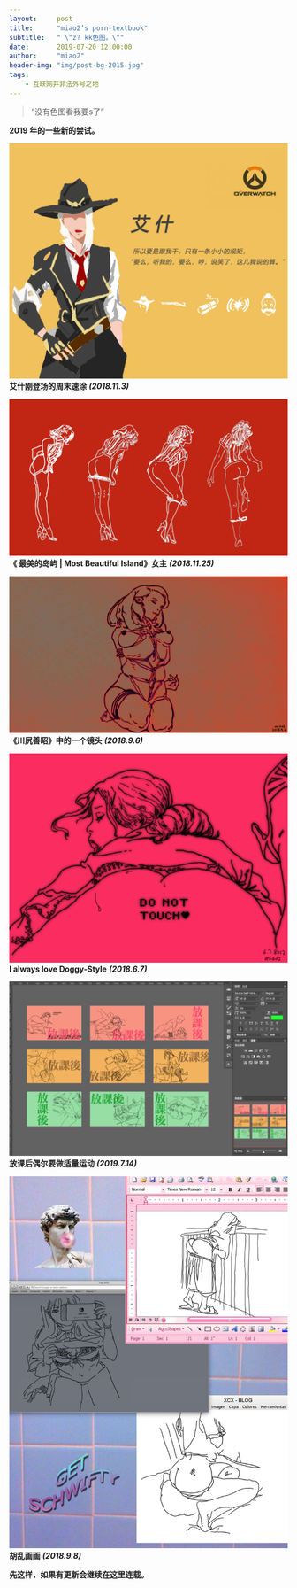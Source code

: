 ```yaml
---
layout:     post
title:      "miao2’s porn-textbook"
subtitle:   " \"z? kk色图。\""
date:       2019-07-20 12:00:00
author:     "miao2"
header-img: "img/post-bg-2015.jpg"
tags:
    - 互联网并非法外号之地
---
```


> “没有色图看我要s了”


**2019 年的一些新的尝试。**



![1](/img/porntextbook/1.png)
**艾什刚登场的周末速涂**   _**(2018.11.3)**_

![2](/img/porntextbook/02.jpg)
**《 最美的岛屿 | Most Beautiful Island》女主** _**(2018.11.25)**_

![3](/img/porntextbook/1.jpg)
**《川尻善昭》中的一个镜头** _**(2018.9.6)**_

![4](/img/porntextbook/03.png)
**I always love Doggy-Style** _**(2018.6.7)**_

![5](/img/porntextbook/4.png)
**放课后偶尔要做适量运动** _**(2019.7.14)**_

![6](/img/porntextbook/2.png)
**胡乱画画** _**(2018.9.8)**_


**先这样，如果有更新会继续在这里连载。**